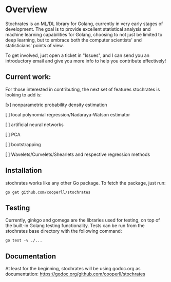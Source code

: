# Overview

Stochrates is an ML/DL library for Golang, currently in very early stages of development. The goal is to provide excellent statistical analysis and machine learning capabilities for Golang, choosing to not just be limited to deep learning, but to embrace both the computer scientists' and statisticians' points of view.

To get involved, just open a ticket in "Issues", and I can send you an introductory email and give you more info to help you contribute effectively!

## Current work:

For those interested in contributing, the next set of features stochrates is looking to add is:

[x] nonparametric probability density estimation

[ ] local polynomial regression/Nadaraya-Watson estimator

[ ] artificial neural networks

[ ] PCA

[ ] bootstrapping

[ ] Wavelets/Curvelets/Shearlets and respective regression methods


## Installation

stochrates works like any other Go package. To fetch the package, just run:

 ` go get github.com/cooperll/stochrates `


## Testing

Currently, ginkgo and gomega are the libraries used for testing, on top of the built-in Golang testing functionality. Tests can be run from the stochrates base directory with the following command:

 ` go test -v ./... `
 
 ## Documentation
 
 At least for the beginning, stochrates will be using godoc.org as documentation: https://godoc.org/github.com/cooperll/stochrates
